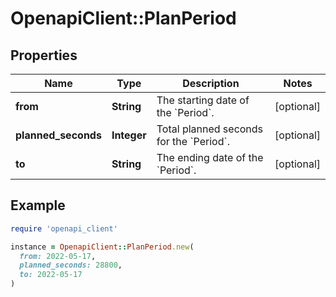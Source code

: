 # OpenapiClient::PlanPeriod

## Properties

| Name | Type | Description | Notes |
| ---- | ---- | ----------- | ----- |
| **from** | **String** | The starting date of the &#x60;Period&#x60;. | [optional] |
| **planned_seconds** | **Integer** | Total planned seconds for the &#x60;Period&#x60;. | [optional] |
| **to** | **String** | The ending date of the &#x60;Period&#x60;. | [optional] |

## Example

```ruby
require 'openapi_client'

instance = OpenapiClient::PlanPeriod.new(
  from: 2022-05-17,
  planned_seconds: 28800,
  to: 2022-05-17
)
```

